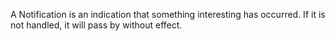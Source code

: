 A Notification is an indication that something interesting has occurred.  If it is not handled, it will pass by without effect.